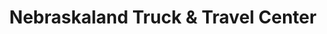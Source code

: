 ---
title: "Nebraskaland Truck & Travel Center"
url: /lexington/nebraskaland-truck-and-travel-center/
shop: convenience
---